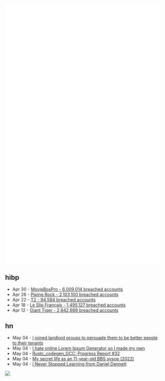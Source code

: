 ![Metrics](https://raw.githubusercontent.com/phixion/phixion/master/metrics.svg)

## hibp

<!--
for https://github.com/phixion/phixion/blob/main/.github/workflows/feeds.yml
-->
<!--START_SECTION:haveibeenpwnd-->
- Apr 30 - [MovieBoxPro - 6,009,014 breached accounts](https://haveibeenpwned.com/PwnedWebsites#MovieBoxPro)
- Apr 26 - [Piping Rock - 2,103,100 breached accounts](https://haveibeenpwned.com/PwnedWebsites#PipingRock)
- Apr 22 - [T2 - 94,584 breached accounts](https://haveibeenpwned.com/PwnedWebsites#T2)
- Apr 18 - [Le Slip Français - 1,495,127 breached accounts](https://haveibeenpwned.com/PwnedWebsites#LeSlipFrancais)
- Apr 12 - [Giant Tiger - 2,842,669 breached accounts](https://haveibeenpwned.com/PwnedWebsites#GiantTiger)
<!--END_SECTION:haveibeenpwnd-->

## hn

<!--
for https://github.com/phixion/phixion/blob/main/.github/workflows/feeds.yml
-->
<!--START_SECTION:hn-->
- May 04 - [I joined landlord groups to persuade them to be better people to their tenants](https://www.thisisalot.com/unhinged-opinions/i-joined-a-bunch-of-landlord-groups-to-subtly-manipulate-them-into-being-better-people/118/)
- May 04 - [I hate online Lorem Ipsum Generator so I made my own](https://news.ycombinator.com/item?id=40254384)
- May 04 - [Rustc_codegen_GCC: Progress Report #32](https://blog.antoyo.xyz/rustc_codegen_gcc-progress-report-32)
- May 04 - [My secret life as an 11-year-old BBS sysop (2022)](https://arstechnica.com/information-technology/2022/12/my-secret-life-as-an-11-year-old-bbs-sysop/)
- May 04 - [I Never Stopped Learning from Daniel Dennett](https://nautil.us/i-never-stopped-learning-from-daniel-dennett-569904/)
<!--END_SECTION:hn-->

<!--
for https://yhype.me
-->
![](https://hit.yhype.me/github/profile?user_id=13013670)
